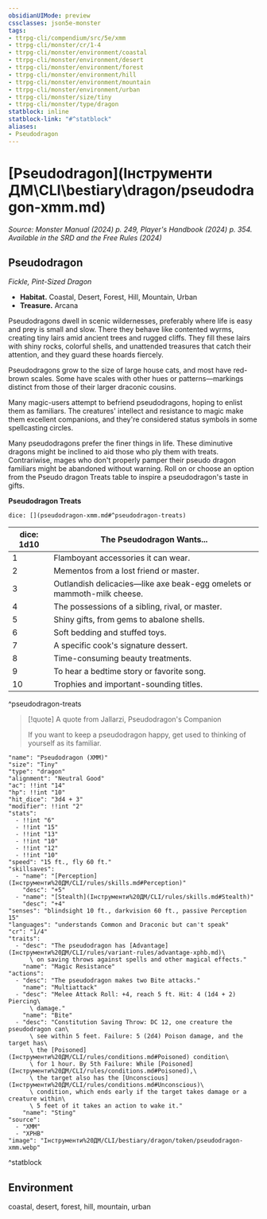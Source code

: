 ```yaml
---
obsidianUIMode: preview
cssclasses: json5e-monster
tags:
- ttrpg-cli/compendium/src/5e/xmm
- ttrpg-cli/monster/cr/1-4
- ttrpg-cli/monster/environment/coastal
- ttrpg-cli/monster/environment/desert
- ttrpg-cli/monster/environment/forest
- ttrpg-cli/monster/environment/hill
- ttrpg-cli/monster/environment/mountain
- ttrpg-cli/monster/environment/urban
- ttrpg-cli/monster/size/tiny
- ttrpg-cli/monster/type/dragon
statblock: inline
statblock-link: "#^statblock"
aliases:
- Pseudodragon
---
```

# [Pseudodragon](Інструменти ДМ\CLI\bestiary\dragon/pseudodragon-xmm.md)
*Source: Monster Manual (2024) p. 249, Player's Handbook (2024) p. 354. Available in the <span title='Systems Reference Document (5.2)'>SRD</span> and the Free Rules (2024)*  

## Pseudodragon

*Fickle, Pint-Sized Dragon*

- **Habitat.** Coastal, Desert, Forest, Hill, Mountain, Urban  
- **Treasure.** Arcana  

Pseudodragons dwell in scenic wildernesses, preferably where life is easy and prey is small and slow. There they behave like contented wyrms, creating tiny lairs amid ancient trees and rugged cliffs. They fill these lairs with shiny rocks, colorful shells, and unattended treasures that catch their attention, and they guard these hoards fiercely.

Pseudodragons grow to the size of large house cats, and most have red-brown scales. Some have scales with other hues or patterns—markings distinct from those of their larger draconic cousins.

Many magic-users attempt to befriend pseudodragons, hoping to enlist them as familiars. The creatures' intellect and resistance to magic make them excellent companions, and they're considered status symbols in some spellcasting circles.

Many pseudodragons prefer the finer things in life. These diminutive dragons might be inclined to aid those who ply them with treats. Contrariwise, mages who don't properly pamper their pseudo dragon familiars might be abandoned without warning. Roll on or choose an option from the Pseudo dragon Treats table to inspire a pseudodragon's taste in gifts.

**Pseudodragon Treats**

`dice: [](pseudodragon-xmm.md#^pseudodragon-treats)`

| dice: 1d10 | The Pseudodragon Wants... |
|------------|---------------------------|
| 1 | Flamboyant accessories it can wear. |
| 2 | Mementos from a lost friend or master. |
| 3 | Outlandish delicacies—like axe beak-egg omelets or mammoth-milk cheese. |
| 4 | The possessions of a sibling, rival, or master. |
| 5 | Shiny gifts, from gems to abalone shells. |
| 6 | Soft bedding and stuffed toys. |
| 7 | A specific cook's signature dessert. |
| 8 | Time-consuming beauty treatments. |
| 9 | To hear a bedtime story or favorite song. |
| 10 | Trophies and important-sounding titles. |
^pseudodragon-treats

> [!quote] A quote from Jallarzi, Pseudodragon's Companion  
> 
> If you want to keep a pseudodragon happy, get used to thinking of yourself as its familiar.


```statblock
"name": "Pseudodragon (XMM)"
"size": "Tiny"
"type": "dragon"
"alignment": "Neutral Good"
"ac": !!int "14"
"hp": !!int "10"
"hit_dice": "3d4 + 3"
"modifier": !!int "2"
"stats":
  - !!int "6"
  - !!int "15"
  - !!int "13"
  - !!int "10"
  - !!int "12"
  - !!int "10"
"speed": "15 ft., fly 60 ft."
"skillsaves":
  - "name": "[Perception](Інструменти%20ДМ/CLI/rules/skills.md#Perception)"
    "desc": "+5"
  - "name": "[Stealth](Інструменти%20ДМ/CLI/rules/skills.md#Stealth)"
    "desc": "+4"
"senses": "blindsight 10 ft., darkvision 60 ft., passive Perception 15"
"languages": "understands Common and Draconic but can't speak"
"cr": "1/4"
"traits":
  - "desc": "The pseudodragon has [Advantage](Інструменти%20ДМ/CLI/rules/variant-rules/advantage-xphb.md)\
      \ on saving throws against spells and other magical effects."
    "name": "Magic Resistance"
"actions":
  - "desc": "The pseudodragon makes two Bite attacks."
    "name": "Multiattack"
  - "desc": "Melee Attack Roll: +4, reach 5 ft. Hit: 4 (1d4 + 2) Piercing\
      \ damage."
    "name": "Bite"
  - "desc": "Constitution Saving Throw: DC 12, one creature the pseudodragon can\
      \ see within 5 feet. Failure: 5 (2d4) Poison damage, and the target has\
      \ the [Poisoned](Інструменти%20ДМ/CLI/rules/conditions.md#Poisoned) condition\
      \ for 1 hour. By 5th Failure: While [Poisoned](Інструменти%20ДМ/CLI/rules/conditions.md#Poisoned),\
      \ the target also has the [Unconscious](Інструменти%20ДМ/CLI/rules/conditions.md#Unconscious)\
      \ condition, which ends early if the target takes damage or a creature within\
      \ 5 feet of it takes an action to wake it."
    "name": "Sting"
"source":
  - "XMM"
  - "XPHB"
"image": "Інструменти%20ДМ/CLI/bestiary/dragon/token/pseudodragon-xmm.webp"
```
^statblock

## Environment

coastal, desert, forest, hill, mountain, urban